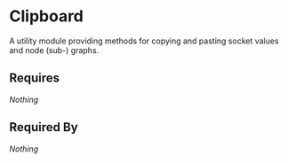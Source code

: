 # Clipboard

A utility module providing methods for copying and pasting socket values and node (sub-) graphs.

## Requires

*Nothing*

## Required By

*Nothing*
